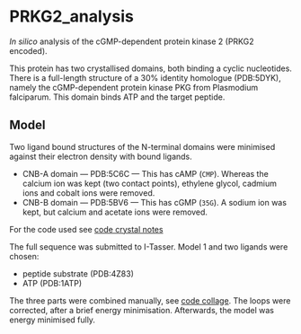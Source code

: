 # PRKG2_analysis
_In silico_ analysis of the cGMP-dependent protein kinase 2 (PRKG2 encoded).

This protein has two crystallised domains, both binding a cyclic nucleotides.
There is a full-length structure of a 30% identity homologue (PDB:5DYK),
namely the cGMP-dependent protein kinase PKG from Plasmodium falciparum. This domain binds ATP and the target peptide.

## Model

Two ligand bound structures of the N-terminal domains were minimised against their electron density with bound ligands.

* CNB-A domain — PDB:5C6C — This has cAMP (`CMP`). Whereas the calcium ion was kept (two contact points), ethylene glycol, cadmium ions and cobalt ions were removed.
* CNB-B domain — PDB:5BV6 — This has cGMP (`35G`). A sodium ion was kept, but calcium and acetate ions were removed.

For the code used see [code crystal notes](code_crystal.md)

The full sequence was submitted to I-Tasser. Model 1 and two ligands were chosen:

* peptide substrate (PDB:4Z83)
* ATP (PDB:1ATP)

The three parts were combined manually, see [code collage](code_collage.md).
The loops were corrected, after a brief energy minimisation.
Afterwards, the model was energy minimised fully.